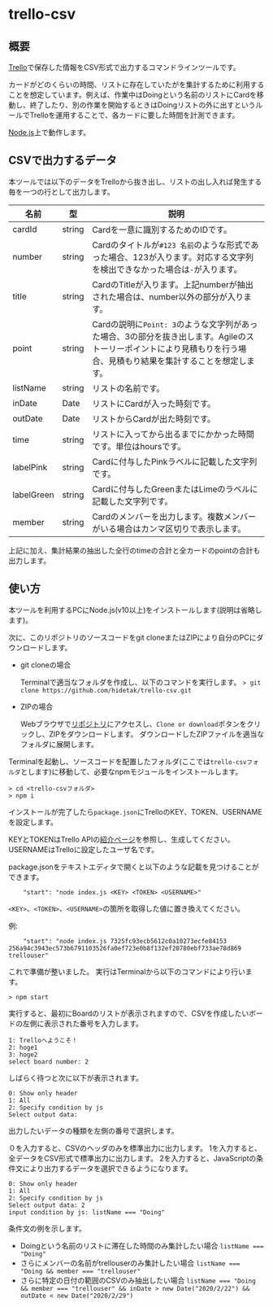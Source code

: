 # trello-csv

## 概要

[Trello](https://trello.com/)で保存した情報をCSV形式で出力するコマンドラインツールです。

カードがどのくらいの時間、リストに存在していたがを集計するために利用することを想定しています。例えば、作業中はDoingという名前のリストにCardを移動し、終了したり、別の作業を開始するときはDoingリストの外に出すというルールでTrelloを運用することで、各カードに要した時間を計測できます。

[Node.js](https://nodejs.org/)上で動作します。

## CSVで出力するデータ

本ツールでは以下のデータをTrelloから抜き出し、リストの出し入れば発生する毎を一つの行として出力します。

|名前|型|説明|
| --- | --- | --- |
|cardId|string|Cardを一意に識別するためのIDです。|
|number|string|Cardのタイトルが`#123 名前`のような形式であった場合、123が入ります。対応する文字列を検出できなかった場合は`-`が入ります。|
|title|string|CardのTitleが入ります。上記numberが抽出された場合は、number以外の部分が入ります。|
|point|string|Cardの説明に`Point: 3`のような文字列があった場合、3の部分を抜き出します。Agileのストーリーポイントにより見積もりを行う場合、見積もり結果を集計することを想定します。|
|listName|string|リストの名前です。|
|inDate|Date|リストにCardが入った時刻です。|
|outDate|Date|リストからCardが出た時刻です。|
|time|string|リストに入ってから出るまでにかかった時間です。単位はhoursです。|
|labelPink|string|Cardに付与したPinkラベルに記載した文字列です。|
|labelGreen|string|Cardに付与したGreenまたはLimeのラベルに記載した文字列です。|
|member|string|Cardのメンバーを出力します。複数メンバーがいる場合はカンマ区切りで表示します。|

上記に加え、集計結果の抽出した全行のtimeの合計と全カードのpointの合計も出力します。

## 使い方

本ツールを利用するPCにNode.js(v10以上)をインストールします(説明は省略します)。

次に、このリポジトリのソースコードをgit cloneまたはZIPにより自分のPCにダウンロードします。

* git cloneの場合

    Terminalで適当なフォルダを作成し、以下のコマンドを実行します。
    `> git clone https://github.com/hidetak/trello-csv.git`

* ZIPの場合

    Webブラウザで[リポジトリ](https://github.com/hidetak/trello-csv)にアクセスし、`Clone or download`ボタンをクリックし、ZIPをダウンロードします。
    ダウンロードしたZIPファイルを適当なフォルダに展開します。

Terminalを起動し、ソースコードを配置したフォルダ(ここでは`trello-csvフォルダ`とします)に移動して、必要なnpmモジュールをインストールします。

```
> cd <trello-csvフォルダ>
> npm i
```

インストールが完了したら`package.json`にTrelloのKEY、TOKEN、USERNAMEを設定します。

KEYとTOKENはTrello APIの[紹介ページ](https://developers.trello.com/docs/api-introduction)を参照し、生成してください。USERNAMEはTrelloに設定したユーザ名です。

package.jsonをテキストエディタで開くと以下のような記載を見つけることができます。

```
    "start": "node index.js <KEY> <TOKEN> <USERNAME>"
```
`<KEY>`、`<TOKEN>`、`<USERNAME>`の箇所を取得した値に置き換えてください。

例:
```
    "start": "node index.js 7325fc93ecb5612c0a10273ecfe84153 256a94c3943ec573b6791103526fa0ef723e0b8f132ef20780ebf733ae78d869 trellouser"
```

これで準備が整いました。
実行はTerminalから以下のコマンドにより行います。

```
> npm start
```

実行すると、最初にBoardのリストが表示されますので、CSVを作成したいボードの左側に表示された番号を入力します。

```
1: Trelloへようこそ！
2: hoge1
3: hoge2
select board number: 2
```

しばらく待つと次に以下が表示されます。

```
0: Show only header
1: All
2: Specify condition by js
Select output data: 
```

出力したいデータの種類を左側の番号で選択します。

０を入力すると、CSVのヘッダのみを標準出力に出力します。
1を入力すると、全データをCSV形式で標準出力に出力します。
2を入力すると、JavaScriptの条件文により出力するデータを選択できるようになります。

```
0: Show only header
1: All
2: Specify condition by js
Select output data: 2
input condition by js: listName === "Doing"
```

条件文の例を示します。

* Doingという名前のリストに滞在した時間のみ集計したい場合
    `listName === "Doing"`
* さらにメンバーの名前がtrellouserのみ集計したい場合
    `listName === "Doing && member === "trellouser"`
* さらに特定の日付の範囲のCSVのみ抽出したい場合
    `listName === "Doing && member === "trellouser" && inDate > new Date("2020/2/22") && outDate < new Date("2020/2/29")`
